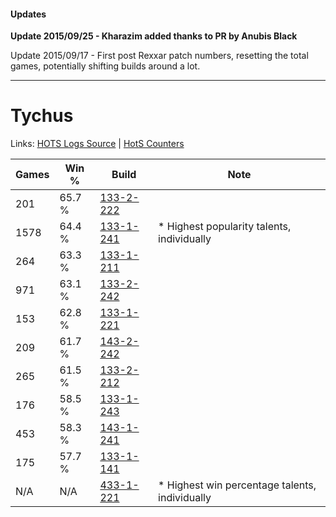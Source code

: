 #### Updates
**Update 2015/09/25 - Kharazim added thanks to PR by Anubis Black**

Update 2015/09/17 - First post Rexxar patch numbers, resetting the total games, potentially shifting builds around a lot.

***

# Tychus

Links: [HOTS Logs Source](https://www.hotslogs.com/Sitewide/HeroDetails?Hero=Tychus) | [HotS Counters](http://hotscounters.com/#/hero/Tychus)

Games  | Win %  | Build     | Note
-----  | -----  | -----     | ----
201    | 65.7 % | [133-2-222](http://www.heroesfire.com/hots/talent-calculator/tychus#hEf-) | 
1578   | 64.4 % | [133-1-241](http://www.heroesfire.com/hots/talent-calculator/tychus#hEQf) | * Highest popularity talents, individually
264    | 63.3 % | [133-1-211](http://www.heroesfire.com/hots/talent-calculator/tychus#hEQB) | 
971    | 63.1 % | [133-2-242](http://www.heroesfire.com/hots/talent-calculator/tychus#hEgI) | 
153    | 62.8 % | [133-1-221](http://www.heroesfire.com/hots/talent-calculator/tychus#hEQL) | 
209    | 61.7 % | [143-2-242](http://www.heroesfire.com/hots/talent-calculator/tychus#hd4o) | 
265    | 61.5 % | [133-2-212](http://www.heroesfire.com/hots/talent-calculator/tychus#hEfq) | 
176    | 58.5 % | [133-1-243](http://www.heroesfire.com/hots/talent-calculator/tychus#hEQh) | 
453    | 58.3 % | [143-1-241](http://www.heroesfire.com/hots/talent-calculator/tychus#hcr9) | 
175    | 57.7 % | [133-1-141](http://www.heroesfire.com/hots/talent-calculator/tychus#hEP5) | 
N/A    | N/A    | [433-1-221](http://www.heroesfire.com/hots/talent-calculator/tychus#sgrL) | * Highest win percentage talents, individually
